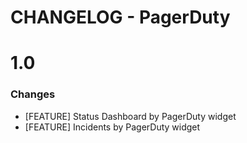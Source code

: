 # CHANGELOG - PagerDuty

1.0
==================
### Changes

* [FEATURE] Status Dashboard by PagerDuty widget
* [FEATURE] Incidents by PagerDuty widget
